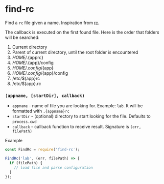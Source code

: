 # find-rc
Find a `rc` file given a name.  Inspiration from [rc](https://github.com/dominictarr/rc).

The callback is executed on the first found file.  Here is the order that
folders will be searched:

1. Current directory
2. Parent of current directory, until the root folder is encountered
3. $HOME/.${apprc}
4. $HOME/.${app}/config
5. $HOME/.config/${app}
6. $HOME/.config/${app}/config
7. /etc/${app}rc
8. /etc/${app}.rc


### `(appname, [startDir], callback)`

- `appname` - name of file you are looking for.  Example: `lab`.  It will be formatted with `.{appname}rc`
- `startDir` - (optional) directory to start looking for the file.  Defaults to `process.cwd`
- `callback` - callback function to receive result.  Signature is `(err, filePath)`

Example

```js
const FindRc = require('find-rc');

FindRc('lab', (err, filePath) => {
  if (filePath) {
    // load file and parse configuration
  }
});
```
